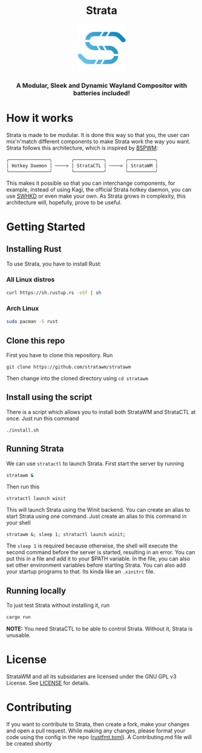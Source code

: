 <p align="center">
    <h1 align="center">Strata</h1>
    <p align="center">
        <img src="https://github.com/StrataWM/.github/blob/main/assets/strata_logo.png" style="width: 25%;"></img>
        <h3 align="center">A Modular, Sleek and Dynamic Wayland Compositor with batteries included!</h3>
    </p>
</p>

# How it works
Strata is made to be modular. It is done this way so that you, the user can mix'n'match different components to make Strata work the way you want. Strata follows this architecture, which is inspired by [BSPWM](https://github.com/baskerville/bspwm):

```
╭───────────────╮       ╭───────────╮       ╭──────────╮
│ Hotkey Daemon │ ────> │ StrataCTL │ ────> │ StrataWM │
╰───────────────╯       ╰───────────╯       ╰──────────╯
```

This makes it possible so that you can interchange components, for example, instead of using Kagi, the official Strata hotkey daemon, you can use [SWHKD](https://github.com/waycrate/swhkd) or even make your own. As Strata grows in complexity, this architecture will, hopefully, prove to be useful. 

# Getting Started
## Installing Rust
To use Strata, you have to install Rust:

### All Linux distros
```sh
curl https://sh.rustup.rs -sSf | sh
```
### Arch Linux
```sh
sudo pacman -S rust
```

## Clone this repo
First you have to clone this repository. Run
```
git clone https://github.com/stratawm/stratawm
```
Then change into the cloned directory using `cd stratawm`

## Install using the script
There is a script which allows you to install both StrataWM and StrataCTL at once. Just run this command
```
./install.sh
```

## Running Strata
We can use `stratactl` to launch Strata. First start the server by running 
```sh
stratawm &
```
Then run this
```
stratactl launch winit
```
This will launch Strata using the Winit backend. You can create an alias to start Strata using one command. Just create an alias to this command in your shell
```
stratawm &; sleep 1; stratactl launch winit;
```
The `sleep 1` is required because otherwise, the shell will execute the second command before the server is started, resulting in an error. You can put this in a file and add it to your $PATH variable. In the file, you can also set other environment variables before starting Strata. You can also add your startup programs to that. Its kinda like an `.xinitrc` file.

## Running locally
To just test Strata without installing it, run

```sh
cargo run
```
**NOTE:** You need StrataCTL to be able to control Strata. Without it, Strata is unusable.

# License
StrataWM and all its subsidaries are licensed under the GNU GPL v3 License. See [LICENSE](https://github.com/stratawm/stratawm/tree/main/LICENSE) for details.

# Contributing
If you want to contribute to Strata, then create a fork, make your changes and open a pull request. While making any changes, please format your code using the config in the repo ([rustfmt.toml](https://github.com/stratawm/stratawm/tree/main/rustfmt.toml)). A Contributing.md file will be created shortly